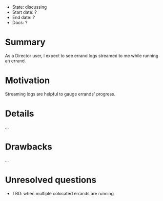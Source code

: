 - State: discussing
- Start date: ?
- End date: ?
- Docs: ?

# Summary

As a Director user, I expect to see errand logs streamed to me while running an errand.

# Motivation

Streaming logs are helpful to gauge errands' progress.

# Details

...

# Drawbacks

...

# Unresolved questions

- TBD: when multiple colocated errands are running

